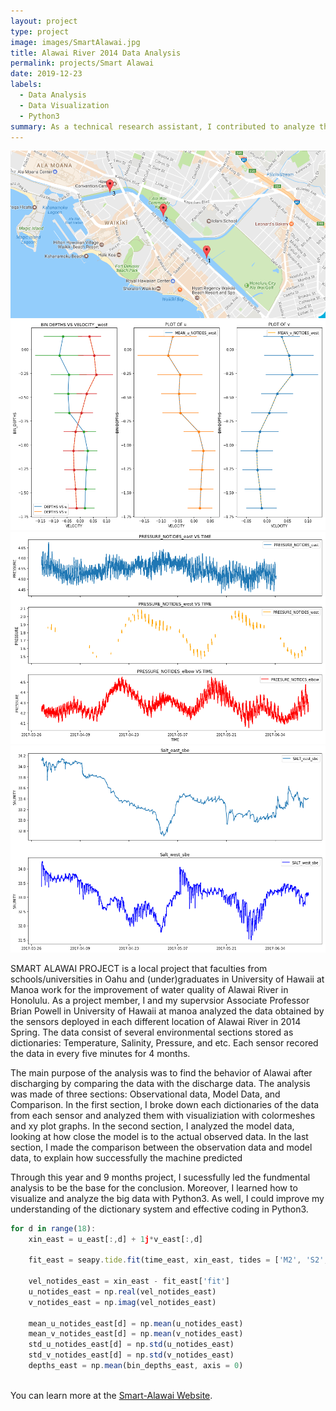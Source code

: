 ```yaml
---
layout: project
type: project
image: images/SmartAlawai.jpg
title: Alawai River 2014 Data Analysis
permalink: projects/Smart Alawai
date: 2019-12-23
labels:
  - Data Analysis
  - Data Visualization
  - Python3 
summary: As a technical research assistant, I contributed to analyze the data obtained from Alawai River in 2014 Spring.
---
```


<div class="ui small rounded images">
  <img class="ui image" src="../images/Sensonrs location.png">
  <img class="ui image" src="../images/Mean velocities plot Westpng.png">
  <img class="ui image" src="../images/Plot of Pressures with no tides.png">
  <img class="ui image" src="../images/Salinity plot.png">
</div>

  SMART ALAWAI PROJECT is a local project that faculties from schools/universities in Oahu and (under)graduates in University of Hawaii at Manoa work for the improvement of water quality of Alawai River in Honolulu. As a project member, I and my supervsior Associate Professor Brian Powell in University of Hawaii at manoa analyzed the data obtained by the sensors deployed in each different location of Alawai River in 2014 Spring. The data consist of several environmental sections stored as dictionaries: Temperature, Salinity, Pressure, and etc. Each sensor recored the data in every five minutes for 4 months. 
  
  The main purpose of the analysis was to find the behavior of Alawai after discharging by comparing the data with the discharge data. The analysis was made of three sections: Observational data, Model Data, and Comparison. In the first section, I broke down each dictionaries of the data from each sensor and analyzed them with visualiziation with colormeshes and xy plot graphs. In the second section, I analyzed the model data, looking at how close the model is to the actual observed data. In the last section, I made the comparison between the observation data and model data, to explain how successfully the machine predicted

  Through this year and 9 months project, I sucessfully led the fundmental analysis to be the base for the conclusion. Moreover, I learned how to visualize and analyze the big data with Python3. As well, I could improve my understanding of the dictionary system and effective coding in Python3. 
  
```js
for d in range(18):
    xin_east = u_east[:,d] + 1j*v_east[:,d]
    
    fit_east = seapy.tide.fit(time_east, xin_east, tides = ['M2', 'S2', 'K1'], tide_start=datetime.datetime(2017,3,28))
    
    vel_notides_east = xin_east - fit_east['fit']
    u_notides_east = np.real(vel_notides_east)
    v_notides_east = np.imag(vel_notides_east)
    
    mean_u_notides_east[d] = np.mean(u_notides_east)
    mean_v_notides_east[d] = np.mean(v_notides_east)
    std_u_notides_east[d] = np.std(u_notides_east)
    std_v_notides_east[d] = np.std(v_notides_east)
    depths_east = np.mean(bin_depths_east, axis = 0)
    
```

You can learn more at the [Smart-Alawai Website](http://www.smart-alawai.manoa.hawaii.edu/).



